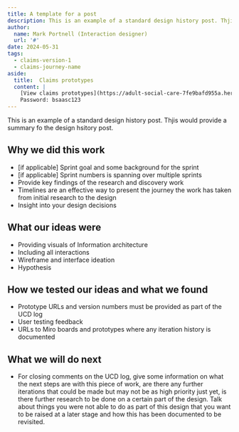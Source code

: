 ```yaml
---
title: A template for a post
description: This is an example of a standard design history post. Thjis would provide a summary fo the design hsitory post.
author:
  name: Mark Portnell (Interaction designer)
  url: '#'
date: 2024-05-31
tags:
  - claims-version-1
  - claims-journey-name
aside:
  title:  Claims prototypes
  content: |
    [View claims prototypes](https://adult-social-care-7fe9bafd955a.herokuapp.com/version-index?area=Claims) 
    Password: bsaasc123
---
```


This is an example of a standard design history post. Thjis would provide a summary fo the design hsitory post.

## Why we did this work

- [if applicable] Sprint goal and some background for the sprint
- [if applicable] Sprint numbers is spanning over multiple sprints
- Provide key findings of the research and discovery work
- Timelines are an effective way to present the journey the work has taken from initial research to the design
- Insight into your design decisions

## What our ideas were
- Providing visuals of Information architecture
- Including all interactions
- Wireframe and interface ideation
- Hypothesis

## How we tested our ideas and what we found

- Prototype URLs and version numbers must be provided as part of the UCD log
- User testing feedback
- URLs to Miro boards and prototypes where any iteration history is documented

## What we will do next
- For closing comments on the UCD log, give some information on what the next steps are with this piece of work, are there any further iterations that could be made but may not be as high priority just yet, is there further research to be done on a certain part of the design. Talk about things you were not able to do as part of this design that you want to be raised at a later stage and how this has been documented to be revisited.

